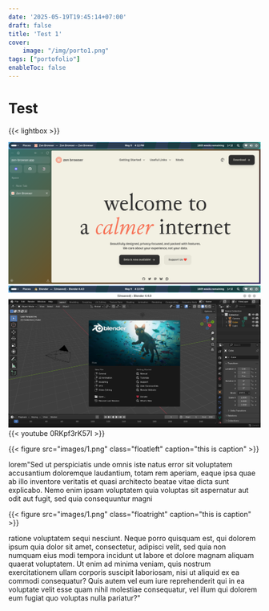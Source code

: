 ```yaml
---
date: '2025-05-19T19:45:14+07:00'
draft: false
title: 'Test 1'
cover:
    image: "/img/porto1.png"
tags: ["portofolio"]
enableToc: false
---
```

# Test

{{< lightbox >}}

![test1](images/1.png)
![test2](images/2.png)
{{< youtube 0RKpf3rK57I >}}

{{< figure src="images/1.png" class="floatleft" caption="this is caption" >}}

lorem"Sed ut perspiciatis unde omnis iste natus error sit voluptatem accusantium doloremque laudantium, totam rem aperiam, eaque ipsa quae ab illo inventore veritatis et quasi architecto beatae vitae dicta sunt explicabo. Nemo enim ipsam voluptatem quia voluptas sit aspernatur aut odit aut fugit, sed quia consequuntur magni 

{{< figure src="images/1.png" class="floatright" caption="this is caption" >}}

ratione voluptatem sequi nesciunt. Neque porro quisquam est, qui dolorem ipsum quia dolor sit amet, consectetur, adipisci velit, sed quia non numquam eius modi tempora incidunt ut labore et dolore magnam aliquam quaerat voluptatem. Ut enim ad minima veniam, quis nostrum exercitationem ullam corporis suscipit laboriosam, nisi ut aliquid 
ex ea commodi consequatur? Quis autem vel eum iure reprehenderit qui in ea voluptate velit esse quam nihil molestiae consequatur, vel illum qui dolorem eum fugiat quo voluptas nulla pariatur?"


